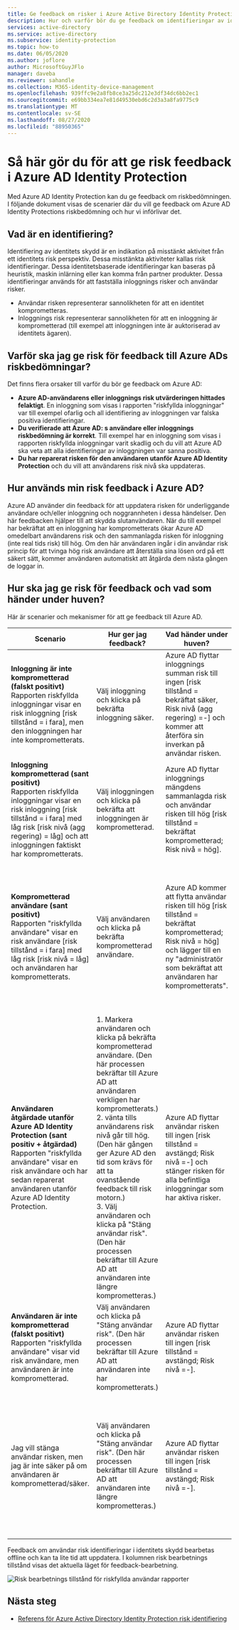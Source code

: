 ```yaml
---
title: Ge feedback om risker i Azure Active Directory Identity Protection
description: Hur och varför bör du ge feedback om identifieringar av identitets skydds risker.
services: active-directory
ms.service: active-directory
ms.subservice: identity-protection
ms.topic: how-to
ms.date: 06/05/2020
ms.author: joflore
author: MicrosoftGuyJFlo
manager: daveba
ms.reviewer: sahandle
ms.collection: M365-identity-device-management
ms.openlocfilehash: 939ffc9e2a8fb8ce3a25dc212e3df34dc6bb2ec1
ms.sourcegitcommit: e69bb334ea7e81d49530ebd6c2d3a3a8fa9775c9
ms.translationtype: MT
ms.contentlocale: sv-SE
ms.lasthandoff: 08/27/2020
ms.locfileid: "88950365"
---
```

# <a name="how-to-give-risk-feedback-in-azure-ad-identity-protection"></a>Så här gör du för att ge risk feedback i Azure AD Identity Protection

Med Azure AD Identity Protection kan du ge feedback om riskbedömningen. I följande dokument visas de scenarier där du vill ge feedback om Azure AD Identity Protections riskbedömning och hur vi införlivar det.

## <a name="what-is-a-detection"></a>Vad är en identifiering?

Identifiering av identitets skydd är en indikation på misstänkt aktivitet från ett identitets risk perspektiv. Dessa misstänkta aktiviteter kallas risk identifieringar. Dessa identitetsbaserade identifieringar kan baseras på heuristik, maskin inlärning eller kan komma från partner produkter. Dessa identifieringar används för att fastställa inloggnings risker och användar risker.

* Användar risken representerar sannolikheten för att en identitet komprometteras.
* Inloggnings risk representerar sannolikheten för att en inloggning är komprometterad (till exempel att inloggningen inte är auktoriserad av identitets ägaren).

## <a name="why-should-i-give-risk-feedback-to-azure-ads-risk-assessments"></a>Varför ska jag ge risk för feedback till Azure ADs riskbedömningar? 

Det finns flera orsaker till varför du bör ge feedback om Azure AD:

- **Azure AD-användarens eller inloggnings risk utvärderingen hittades felaktigt**. En inloggning som visas i rapporten "riskfyllda inloggningar" var till exempel ofarlig och all identifiering av inloggningen var falska positiva identifieringar.
- **Du verifierade att Azure AD: s användare eller inloggnings riskbedömning är korrekt**. Till exempel har en inloggning som visas i rapporten riskfyllda inloggningar varit skadlig och du vill att Azure AD ska veta att alla identifieringar av inloggningen var sanna positiva.
- **Du har reparerat risken för den användaren utanför Azure AD Identity Protection** och du vill att användarens risk nivå ska uppdateras.

## <a name="how-does-azure-ad-use-my-risk-feedback"></a>Hur används min risk feedback i Azure AD?

Azure AD använder din feedback för att uppdatera risken för underliggande användare och/eller inloggning och noggrannheten i dessa händelser. Den här feedbacken hjälper till att skydda slutanvändaren. När du till exempel har bekräftat att en inloggning har komprometterats ökar Azure AD omedelbart användarens risk och den sammanlagda risken för inloggning (inte real tids risk) till hög. Om den här användaren ingår i din användar risk princip för att tvinga hög risk användare att återställa sina lösen ord på ett säkert sätt, kommer användaren automatiskt att åtgärda dem nästa gången de loggar in.

## <a name="how-should-i-give-risk-feedback-and-what-happens-under-the-hood"></a>Hur ska jag ge risk för feedback och vad som händer under huven?

Här är scenarier och mekanismer för att ge feedback till Azure AD.

| Scenario | Hur ger jag feedback? | Vad händer under huven? | Anteckningar |
| --- | --- | --- | --- |
| **Inloggning är inte komprometterad (falskt positivt)** <br> Rapporten riskfyllda inloggningar visar en risk inloggning [risk tillstånd = i fara], men den inloggningen har inte komprometterats. | Välj inloggning och klicka på bekräfta inloggning säker. | Azure AD flyttar inloggnings summan risk till ingen [risk tillstånd = bekräftat säker, Risk nivå (agg regering) =-] och kommer att återföra sin inverkan på användar risken. | För närvarande är alternativet "bekräfta inloggning säker" endast tillgängligt i rapporten om riskfyllda inloggningar. |
| **Inloggning komprometterad (sant positivt)** <br> Rapporten riskfyllda inloggningar visar en risk inloggning [risk tillstånd = i fara] med låg risk [risk nivå (agg regering) = låg] och att inloggningen faktiskt har komprometterats. | Välj inloggningen och klicka på bekräfta att inloggningen är komprometterad. | Azure AD flyttar inloggnings mängdens sammanlagda risk och användar risken till hög [risk tillstånd = bekräftat komprometterad; Risk nivå = hög]. | För närvarande finns inte alternativet bekräfta att inloggningen är komprometterat i rapporten om riskfyllda inloggningar. |
| **Komprometterad användare (sant positivt)** <br> Rapporten "riskfyllda användare" visar en risk användare [risk tillstånd = i fara] med låg risk [risk nivå = låg] och användaren har komprometterats. | Välj användaren och klicka på bekräfta komprometterad användare. | Azure AD kommer att flytta användar risken till hög [risk tillstånd = bekräftat komprometterad; Risk nivå = hög] och lägger till en ny "administratör som bekräftat att användaren har komprometterats". | Alternativet bekräfta användare som är komprometterat är för närvarande endast tillgängligt i rapporten riskfyllda användare. <br> Identifierings administratören bekräftade att användaren har komprometterats visas på fliken risk identifieringar som inte är länkade till en inloggning i rapporten riskbaserade användare. |
| **Användaren åtgärdade utanför Azure AD Identity Protection (sant positiv + åtgärdad)** <br> Rapporten "riskfyllda användare" visar en risk användare och har sedan reparerat användaren utanför Azure AD Identity Protection. | 1. Markera användaren och klicka på bekräfta komprometterad användare. (Den här processen bekräftar till Azure AD att användaren verkligen har komprometterats.) <br> 2. vänta tills användarens risk nivå går till hög. (Den här gången ger Azure AD den tid som krävs för att ta ovanstående feedback till risk motorn.) <br> 3. Välj användaren och klicka på "Stäng användar risk". (Den här processen bekräftar till Azure AD att användaren inte längre komprometteras.) |  Azure AD flyttar användar risken till ingen [risk tillstånd = avstängd; Risk nivå =-] och stänger risken för alla befintliga inloggningar som har aktiva risker. | Om du klickar på "ignorera användar risk" stängs all risk för användaren och tidigare inloggningar. Det går inte att utföra den här åtgärden. |
| **Användaren är inte komprometterad (falskt positivt)** <br> Rapporten "riskfyllda användare" visar vid risk användare, men användaren är inte komprometterad. | Välj användaren och klicka på "Stäng användar risk". (Den här processen bekräftar till Azure AD att användaren inte har komprometterats.) | Azure AD flyttar användar risken till ingen [risk tillstånd = avstängd; Risk nivå =-]. | Om du klickar på "ignorera användar risk" stängs all risk för användaren och tidigare inloggningar. Det går inte att utföra den här åtgärden. |
| Jag vill stänga användar risken, men jag är inte säker på om användaren är komprometterad/säker. | Välj användaren och klicka på "Stäng användar risk". (Den här processen bekräftar till Azure AD att användaren inte längre komprometteras.) | Azure AD flyttar användar risken till ingen [risk tillstånd = avstängd; Risk nivå =-]. | Om du klickar på "ignorera användar risk" stängs all risk för användaren och tidigare inloggningar. Det går inte att utföra den här åtgärden. Vi rekommenderar att du reparerar användaren genom att klicka på Återställ lösen ord eller be användaren att återställa eller ändra sina autentiseringsuppgifter på ett säkert sätt. |

Feedback om användar risk identifieringar i identitets skydd bearbetas offline och kan ta lite tid att uppdatera. I kolumnen risk bearbetnings tillstånd visas det aktuella läget för feedback-bearbetning.

![Risk bearbetnings tillstånd för riskfyllda användar rapporter](./media/howto-identity-protection-risk-feedback/risky-users-provide-feedback.png)

## <a name="next-steps"></a>Nästa steg

- [Referens för Azure Active Directory Identity Protection risk identifiering](./concept-identity-protection-risks.md)